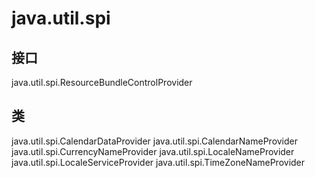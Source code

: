 # java.util.spi

## 接口

java.util.spi.ResourceBundleControlProvider

## 类

java.util.spi.CalendarDataProvider
java.util.spi.CalendarNameProvider
java.util.spi.CurrencyNameProvider
java.util.spi.LocaleNameProvider
java.util.spi.LocaleServiceProvider
java.util.spi.TimeZoneNameProvider




